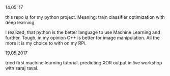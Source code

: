 14.05.'17

this repo is for my python project.
Meaning:
	train classifier
	optimization with deep learning

I realized, that python is the better language to use Machine Learning and further.
Tough, in my opinion C++ is better for image manipulation.
All the more it is my choice to with on my RPi.


19.05.2017

tried first machine learning tutorial. predicting XOR output in live workshop with saraj raval.
